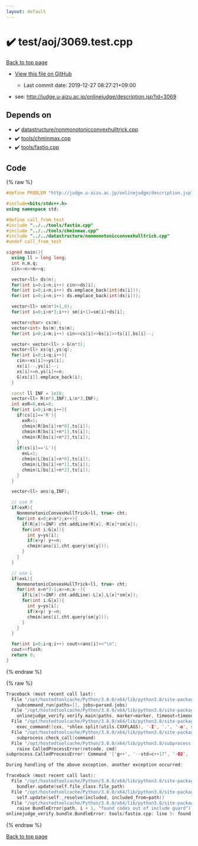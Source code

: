 ```yaml
---
layout: default
---
```


<!-- mathjax config similar to math.stackexchange -->
<script type="text/javascript" async
  src="https://cdnjs.cloudflare.com/ajax/libs/mathjax/2.7.5/MathJax.js?config=TeX-MML-AM_CHTML">
</script>
<script type="text/x-mathjax-config">
  MathJax.Hub.Config({
    TeX: { equationNumbers: { autoNumber: "AMS" }},
    tex2jax: {
      inlineMath: [ ['$','$'] ],
      processEscapes: true
    },
    "HTML-CSS": { matchFontHeight: false },
    displayAlign: "left",
    displayIndent: "2em"
  });
</script>

<script type="text/javascript" src="https://cdnjs.cloudflare.com/ajax/libs/jquery/3.4.1/jquery.min.js"></script>
<script src="https://cdn.jsdelivr.net/npm/jquery-balloon-js@1.1.2/jquery.balloon.min.js" integrity="sha256-ZEYs9VrgAeNuPvs15E39OsyOJaIkXEEt10fzxJ20+2I=" crossorigin="anonymous"></script>
<script type="text/javascript" src="../../../assets/js/copy-button.js"></script>
<link rel="stylesheet" href="../../../assets/css/copy-button.css" />


# :heavy_check_mark: test/aoj/3069.test.cpp

<a href="../../../index.html">Back to top page</a>

* <a href="{{ site.github.repository_url }}/blob/master/test/aoj/3069.test.cpp">View this file on GitHub</a>
    - Last commit date: 2019-12-27 08:27:21+09:00


* see: <a href="http://judge.u-aizu.ac.jp/onlinejudge/description.jsp?id=3069">http://judge.u-aizu.ac.jp/onlinejudge/description.jsp?id=3069</a>


## Depends on

* :heavy_check_mark: <a href="../../../library/datastructure/nonmonotonicconvexhulltrick.cpp.html">datastructure/nonmonotonicconvexhulltrick.cpp</a>
* :heavy_check_mark: <a href="../../../library/tools/chminmax.cpp.html">tools/chminmax.cpp</a>
* :heavy_check_mark: <a href="../../../library/tools/fastio.cpp.html">tools/fastio.cpp</a>


## Code

<a id="unbundled"></a>
{% raw %}
```cpp
#define PROBLEM "http://judge.u-aizu.ac.jp/onlinejudge/description.jsp?id=3069"

#include<bits/stdc++.h>
using namespace std;

#define call_from_test
#include "../../tools/fastio.cpp"
#include "../../tools/chminmax.cpp"
#include "../../datastructure/nonmonotonicconvexhulltrick.cpp"
#undef call_from_test

signed main(){
  using ll = long long;
  int n,m,q;
  cin>>n>>m>>q;

  vector<ll> ds(n);
  for(int i=0;i<n;i++) cin>>ds[i];
  for(int i=0;i<n;i++) ds.emplace_back(int(ds[i]));
  for(int i=0;i<n;i++) ds.emplace_back(int(ds[i]));

  vector<ll> sm(n*3+1,0);
  for(int i=0;i<n*3;i++) sm[i+1]=sm[i]+ds[i];

  vector<char> cs(m);
  vector<int> bs(m),ts(m);
  for(int i=0;i<m;i++) cin>>cs[i]>>bs[i]>>ts[i],bs[i]--;

  vector< vector<ll> > G(n*3);
  vector<ll> xs(q),ys(q);
  for(int i=0;i<q;i++){
    cin>>xs[i]>>ys[i];
    xs[i]--,ys[i]--;
    xs[i]+=n,ys[i]+=n;
    G[xs[i]].emplace_back(i);
  }

  const ll INF = 1e18;
  vector<ll> R(n*3,INF),L(n*3,INF);
  int exR=0,exL=0;
  for(int i=0;i<m;i++){
    if(cs[i]=='R'){
      exR=1;
      chmin(R[bs[i]+n*0],ts[i]);
      chmin(R[bs[i]+n*1],ts[i]);
      chmin(R[bs[i]+n*2],ts[i]);
    }
    if(cs[i]=='L'){
      exL=1;
      chmin(L[bs[i]+n*0],ts[i]);
      chmin(L[bs[i]+n*1],ts[i]);
      chmin(L[bs[i]+n*2],ts[i]);
    }
  }

  vector<ll> ans(q,INF);

  // use R
  if(exR){
    NonmonotonicConvexHullTrick<ll, true> cht;
    for(int x=0;x<n*2;x++){
      if(R[x]!=INF) cht.addLine(R[x],-R[x]*sm[x]);
      for(int i:G[x]){
        int y=ys[i];
        if(x>y) y+=n;
        chmin(ans[i],cht.query(sm[y]));
      }
    }
  }

  // use L
  if(exL){
    NonmonotonicConvexHullTrick<ll, true> cht;
    for(int x=n*3-1;x>=n;x--){
      if(L[x]!=INF) cht.addLine(-L[x],L[x]*sm[x]);
      for(int i:G[x]){
        int y=ys[i];
        if(x<y) y-=n;
        chmin(ans[i],cht.query(sm[y]));
      }
    }
  }

  for(int i=0;i<q;i++) cout<<ans[i]<<"\n";
  cout<<flush;
  return 0;
}

```
{% endraw %}

<a id="bundled"></a>
{% raw %}
```cpp
Traceback (most recent call last):
  File "/opt/hostedtoolcache/Python/3.8.0/x64/lib/python3.8/site-packages/onlinejudge_verify/main.py", line 173, in main
    subcommand_run(paths=[], jobs=parsed.jobs)
  File "/opt/hostedtoolcache/Python/3.8.0/x64/lib/python3.8/site-packages/onlinejudge_verify/main.py", line 66, in subcommand_run
    onlinejudge_verify.verify.main(paths, marker=marker, timeout=timeout, jobs=jobs)
  File "/opt/hostedtoolcache/Python/3.8.0/x64/lib/python3.8/site-packages/onlinejudge_verify/verify.py", line 98, in main
    exec_command([cxx, *shlex.split(utils.CXXFLAGS), '-I', '.', '-o', shlex.quote(str(directory / 'a.out')), shlex.quote(str(path))])
  File "/opt/hostedtoolcache/Python/3.8.0/x64/lib/python3.8/site-packages/onlinejudge_verify/verify.py", line 26, in exec_command
    subprocess.check_call(command)
  File "/opt/hostedtoolcache/Python/3.8.0/x64/lib/python3.8/subprocess.py", line 364, in check_call
    raise CalledProcessError(retcode, cmd)
subprocess.CalledProcessError: Command '['g++', '--std=c++17', '-O2', '-Wall', '-g', '-I', '.', '-o', '.verify-helper/cache/988b27744f33205dfbbff10b1fb99080/a.out', 'test/aoj/3120.test.cpp']' returned non-zero exit status 1.

During handling of the above exception, another exception occurred:

Traceback (most recent call last):
  File "/opt/hostedtoolcache/Python/3.8.0/x64/lib/python3.8/site-packages/onlinejudge_verify/docs.py", line 340, in write_contents
    bundler.update(self.file_class.file_path)
  File "/opt/hostedtoolcache/Python/3.8.0/x64/lib/python3.8/site-packages/onlinejudge_verify/bundle.py", line 154, in update
    self.update(self._resolve(included, included_from=path))
  File "/opt/hostedtoolcache/Python/3.8.0/x64/lib/python3.8/site-packages/onlinejudge_verify/bundle.py", line 123, in update
    raise BundleError(path, i + 1, "found codes out of include guard")
onlinejudge_verify.bundle.BundleError: tools/fastio.cpp: line 5: found codes out of include guard

```
{% endraw %}

<a href="../../../index.html">Back to top page</a>

